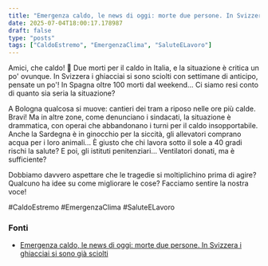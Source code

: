 ```yaml
---
title: "Emergenza caldo, le news di oggi: morte due persone. In Svizzera i ghiacciai si sono già sciolti"
date: 2025-07-04T18:00:17.178987
draft: false
type: "posts"
tags: ["CaldoEstremo", "EmergenzaClima", "SaluteELavoro"]
---
```


Amici, che caldo! 🥵  Due morti per il caldo in Italia, e la situazione è critica un po' ovunque.  In Svizzera i ghiacciai si sono sciolti con settimane di anticipo, pensate un po'!  In Spagna oltre 100 morti dal weekend...  Ci siamo resi conto di quanto sia seria la situazione?

A Bologna qualcosa si muove: cantieri dei tram a riposo nelle ore più calde.  Bravi!  Ma in altre zone, come denunciano i sindacati, la situazione è drammatica, con operai che abbandonano i turni per il caldo insopportabile.  Anche la Sardegna è in ginocchio per la siccità, gli allevatori comprano acqua per i loro animali...  È giusto che chi lavora sotto il sole a 40 gradi rischi la salute?  E poi, gli istituti penitenziari...  Ventilatori donati, ma è sufficiente?

Dobbiamo davvero aspettare che le tragedie si moltiplichino prima di agire?  Qualcuno ha idee su come migliorare le cose?  Facciamo sentire la nostra voce!

#CaldoEstremo #EmergenzaClima #SaluteELavoro


### Fonti
- [Emergenza caldo, le news di oggi: morte due persone. In Svizzera i ghiacciai si sono già sciolti](https://www.repubblica.it/cronaca/2025/07/04/diretta/emergenza_caldo_allerta_italia_oggi_news-424709900/)
